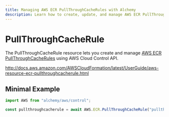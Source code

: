 ```yaml
---
title: Managing AWS ECR PullThroughCacheRules with Alchemy
description: Learn how to create, update, and manage AWS ECR PullThroughCacheRules using Alchemy Cloud Control.
---
```


# PullThroughCacheRule

The PullThroughCacheRule resource lets you create and manage [AWS ECR PullThroughCacheRules](https://docs.aws.amazon.com/ecr/latest/userguide/) using AWS Cloud Control API.

http://docs.aws.amazon.com/AWSCloudFormation/latest/UserGuide/aws-resource-ecr-pullthroughcacherule.html

## Minimal Example

```ts
import AWS from "alchemy/aws/control";

const pullthroughcacherule = await AWS.ECR.PullThroughCacheRule("pullthroughcacherule-example", {});
```

